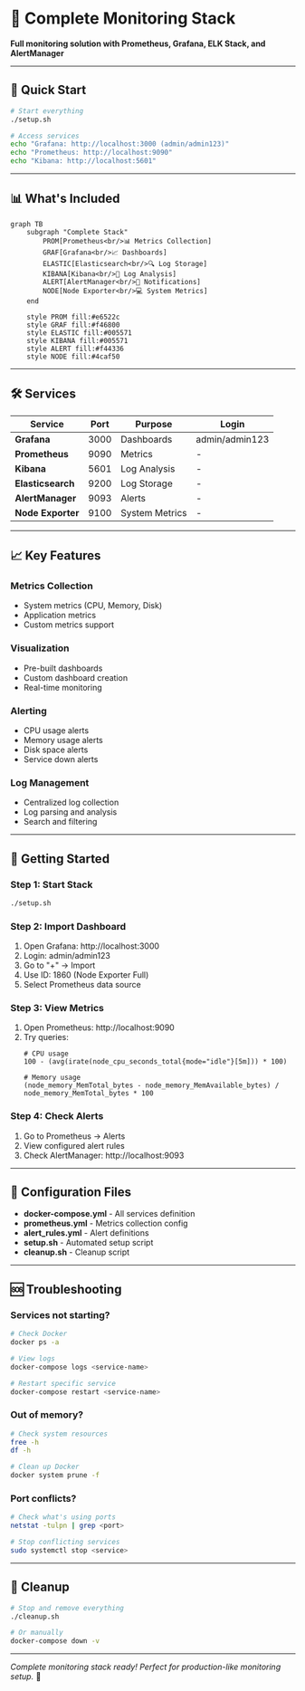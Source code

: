 # 🎯 Complete Monitoring Stack

**Full monitoring solution with Prometheus, Grafana, ELK Stack, and AlertManager**

---

## 🚀 Quick Start

```bash
# Start everything
./setup.sh

# Access services
echo "Grafana: http://localhost:3000 (admin/admin123)"
echo "Prometheus: http://localhost:9090"
echo "Kibana: http://localhost:5601"
```

---

## 📊 What's Included

```mermaid
graph TB
    subgraph "Complete Stack"
        PROM[Prometheus<br/>📊 Metrics Collection]
        GRAF[Grafana<br/>📈 Dashboards]
        ELASTIC[Elasticsearch<br/>🔍 Log Storage]
        KIBANA[Kibana<br/>📝 Log Analysis]
        ALERT[AlertManager<br/>🚨 Notifications]
        NODE[Node Exporter<br/>💻 System Metrics]
    end
    
    style PROM fill:#e6522c
    style GRAF fill:#f46800
    style ELASTIC fill:#005571
    style KIBANA fill:#005571
    style ALERT fill:#f44336
    style NODE fill:#4caf50
```

---

## 🛠️ Services

| Service | Port | Purpose | Login |
|---------|------|---------|-------|
| **Grafana** | 3000 | Dashboards | admin/admin123 |
| **Prometheus** | 9090 | Metrics | - |
| **Kibana** | 5601 | Log Analysis | - |
| **Elasticsearch** | 9200 | Log Storage | - |
| **AlertManager** | 9093 | Alerts | - |
| **Node Exporter** | 9100 | System Metrics | - |

---

## 📈 Key Features

### **Metrics Collection**
- System metrics (CPU, Memory, Disk)
- Application metrics
- Custom metrics support

### **Visualization**
- Pre-built dashboards
- Custom dashboard creation
- Real-time monitoring

### **Alerting**
- CPU usage alerts
- Memory usage alerts
- Disk space alerts
- Service down alerts

### **Log Management**
- Centralized log collection
- Log parsing and analysis
- Search and filtering

---

## 🎯 Getting Started

### **Step 1: Start Stack**
```bash
./setup.sh
```

### **Step 2: Import Dashboard**
1. Open Grafana: http://localhost:3000
2. Login: admin/admin123
3. Go to "+" → Import
4. Use ID: 1860 (Node Exporter Full)
5. Select Prometheus data source

### **Step 3: View Metrics**
1. Open Prometheus: http://localhost:9090
2. Try queries:
   ```promql
   # CPU usage
   100 - (avg(irate(node_cpu_seconds_total{mode="idle"}[5m])) * 100)
   
   # Memory usage
   (node_memory_MemTotal_bytes - node_memory_MemAvailable_bytes) / node_memory_MemTotal_bytes * 100
   ```

### **Step 4: Check Alerts**
1. Go to Prometheus → Alerts
2. View configured alert rules
3. Check AlertManager: http://localhost:9093

---

## 📝 Configuration Files

- **docker-compose.yml** - All services definition
- **prometheus.yml** - Metrics collection config
- **alert_rules.yml** - Alert definitions
- **setup.sh** - Automated setup script
- **cleanup.sh** - Cleanup script

---

## 🆘 Troubleshooting

### **Services not starting?**
```bash
# Check Docker
docker ps -a

# View logs
docker-compose logs <service-name>

# Restart specific service
docker-compose restart <service-name>
```

### **Out of memory?**
```bash
# Check system resources
free -h
df -h

# Clean up Docker
docker system prune -f
```

### **Port conflicts?**
```bash
# Check what's using ports
netstat -tulpn | grep <port>

# Stop conflicting services
sudo systemctl stop <service>
```

---

## 🧹 Cleanup

```bash
# Stop and remove everything
./cleanup.sh

# Or manually
docker-compose down -v
```

---

*Complete monitoring stack ready! Perfect for production-like monitoring setup.* 🎯
